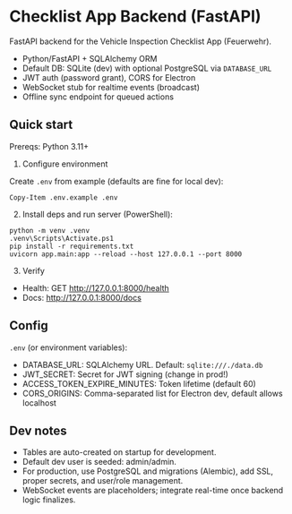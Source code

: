 # Checklist App Backend (FastAPI)

FastAPI backend for the Vehicle Inspection Checklist App (Feuerwehr).

- Python/FastAPI + SQLAlchemy ORM
- Default DB: SQLite (dev) with optional PostgreSQL via `DATABASE_URL`
- JWT auth (password grant), CORS for Electron
- WebSocket stub for realtime events (broadcast)
- Offline sync endpoint for queued actions

## Quick start

Prereqs: Python 3.11+

1) Configure environment

Create `.env` from example (defaults are fine for local dev):

```
Copy-Item .env.example .env
```

2) Install deps and run server (PowerShell):

```
python -m venv .venv
.venv\Scripts\Activate.ps1
pip install -r requirements.txt
uvicorn app.main:app --reload --host 127.0.0.1 --port 8000
```

3) Verify

- Health: GET http://127.0.0.1:8000/health
- Docs: http://127.0.0.1:8000/docs

## Config

`.env` (or environment variables):

- DATABASE_URL: SQLAlchemy URL. Default: `sqlite:///./data.db`
- JWT_SECRET: Secret for JWT signing (change in prod!)
- ACCESS_TOKEN_EXPIRE_MINUTES: Token lifetime (default 60)
- CORS_ORIGINS: Comma-separated list for Electron dev, default allows localhost

## Dev notes

- Tables are auto-created on startup for development.
- Default dev user is seeded: admin/admin.
- For production, use PostgreSQL and migrations (Alembic), add SSL, proper secrets, and user/role management.
- WebSocket events are placeholders; integrate real-time once backend logic finalizes.
